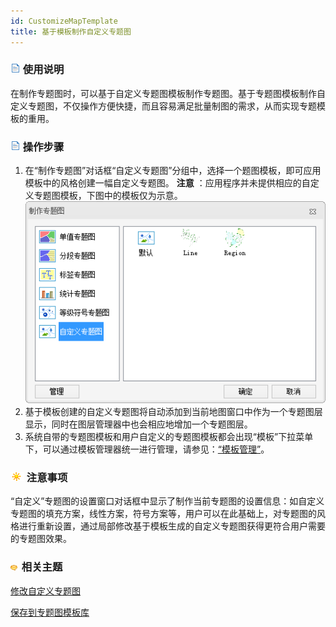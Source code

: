 ```yaml
---
id: CustomizeMapTemplate
title: 基于模板制作自定义专题图
---
```

### ![](../../img/read.gif) 使用说明

在制作专题图时，可以基于自定义专题图模板制作专题图。基于专题图模板制作自定义专题图，不仅操作方便快捷，而且容易满足批量制图的需求，从而实现专题模板的重用。

### ![](../../img/read.gif) 操作步骤

1. 在“制作专题图”对话框“自定义专题图”分组中，选择一个题图模板，即可应用模板中的风格创建一幅自定义专题图。 **注意** ：应用程序并未提供相应的自定义专题图模板，下图中的模板仅为示意。
![](img/TemplateShow.png)  
2. 基于模板创建的自定义专题图将自动添加到当前地图窗口中作为一个专题图层显示，同时在图层管理器中也会相应地增加一个专题图层。
3. 系统自带的专题图模板和用户自定义的专题图模板都会出现“模板”下拉菜单下，可以通过模板管理器统一进行管理，请参见：[“模板管理”](CustomizeTemplateManager.html)。

### ![](../../img/note.png) 注意事项

“自定义”专题图的设置窗口对话框中显示了制作当前专题图的设置信息：如自定义专题图的填充方案，线性方案，符号方案等，用户可以在此基础上，对专题图的风格进行重新设置，通过局部修改基于模板生成的自定义专题图获得更符合用户需要的专题图效果。

### ![](../../img/seealso.png) 相关主题

<!-- ![](../../img/smalltitle.png) -->
[修改自定义专题图](CustomizeMapGroupDia.html)

<!-- ![](../../img/smalltitle.png) -->
[保存到专题图模板库](../Methods/GURTheme2_SaveThemeTempl.html)